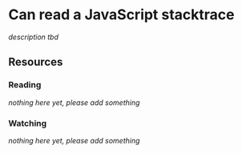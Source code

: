 # Can read a JavaScript stacktrace
_description tbd_
## Resources
### Reading
_nothing here yet, please add something_
### Watching
_nothing here yet, please add something_
